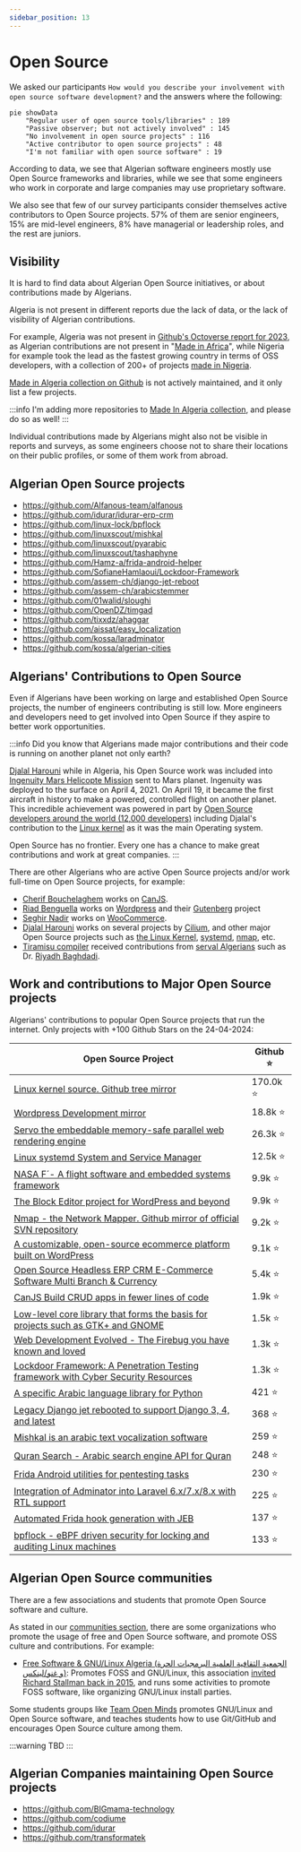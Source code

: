 ```yaml
---
sidebar_position: 13
---
```


# Open Source

We asked our participants `How would you describe your involvement with open source software development?` and the answers where the following:

```mermaid
pie showData
    "Regular user of open source tools/libraries" : 189
    "Passive observer; but not actively involved" : 145
    "No involvement in open source projects" : 116
    "Active contributor to open source projects" : 48
    "I'm not familiar with open source software" : 19
```

According to data, we see that Algerian software engineers mostly use Open Source frameworks and libraries, while we see that some engineers who work in corporate and large companies may use proprietary software.

We also see that few of our survey participants consider themselves active contributors to Open Source projects. 57% of them are senior engineers, 15% are mid-level engineers, 8% have managerial or leadership roles, and the rest are juniors.

## Visibility

It is hard to find data about Algerian Open Source initiatives, or about contributions made by Algerians.

Algeria is not present in different reports due the lack of data, or the lack of visibility of Algerian contributions.

For example, Algeria was not present in [Github's Octoverse report for 2023](https://github.blog/2023-11-08-the-state-of-open-source-and-ai/#fastest-growing-developer-communities-in-africa), as Algerian contributions are not present in "[Made in Africa](https://github.com/collections/made-in-africa)", while Nigeria for example took the lead as the fastest growing country in terms of OSS developers, with a collection of 200+ of projects [made in Nigeria](https://github.com/acekyd/made-in-nigeria).

[Made in Algeria collection on Github](https://github.com/collections/made-in-algeria) is not actively maintained, and it only list a few projects.

:::info
I'm adding more repositories to [Made In Algeria collection](https://github.com/github/explore/pull/4285), and please do so as well!
:::

Individual contributions made by Algerians might also not be visible in reports and surveys, as some engineers choose not to share their locations on their public profiles, or some of them work from abroad.

## Algerian Open Source projects

- https://github.com/Alfanous-team/alfanous
- https://github.com/idurar/idurar-erp-crm
- https://github.com/linux-lock/bpflock
- https://github.com/linuxscout/mishkal
- https://github.com/linuxscout/pyarabic
- https://github.com/linuxscout/tashaphyne
- https://github.com/Hamz-a/frida-android-helper
- https://github.com/SofianeHamlaoui/Lockdoor-Framework
- https://github.com/assem-ch/django-jet-reboot
- https://github.com/assem-ch/arabicstemmer
- https://github.com/01walid/sloughi
- https://github.com/OpenDZ/timgad
- https://github.com/tixxdz/ahaggar
- https://github.com/aissat/easy_localization
- https://github.com/kossa/laradminator
- https://github.com/kossa/algerian-cities

## Algerians' Contributions to Open Source

Even if Algerians have been working on large and established Open Source projects, the number of engineers
contributing is still low. More engineers and developers need to get involved into Open Source if they aspire to
better work opportunities.

:::info
Did you know that Algerians made major contributions and their code is running on another planet not only earth?

[Djalal Harouni](https://github.com/tixxdz) while in Algeria, his Open Source work was included into [Ingenuity Mars Helicopte Mission](https://www.jpl.nasa.gov/missions/ingenuity)
sent to Mars planet. Ingenuity was deployed to the surface on April 4, 2021. On April 19, it became the first aircraft in history to make a powered, controlled flight on another
planet.
This incredible achievement was powered in part by [Open Source developers around the world (12,000 developers)](https://github.blog/2021-04-19-open-source-goes-to-mars/)
including Djalal's contribution to the [Linux kernel](https://github.com/torvalds/linux) as it was the main Operating system.

Open Source has no frontier. Every one has a chance to make great contributions and work at great companies.
:::

There are other Algerians who are active Open Source projects and/or work full-time on Open Source projects, for example:

- [Cherif Bouchelaghem](https://github.com/cherifGsoul) works on [CanJS](https://github.com/canjs).
- [Riad Benguella](https://github.com/youknowriad) works on [Wordpress](https://github.com/wordpress) and their [Gutenberg](https://github.com/WordPress/gutenberg) project
- [Seghir Nadir](https://github.com/senadir) works on  [WooCommerce](https://github.com/woocommerce/woocommerce).
- [Djalal Harouni](https://github.com/tixxdz) works on several projects by [Cilium](https://github.com/cilium), and other major Open Source projects such as [the Linux Kernel](https://github.com/torvalds/linux), [systemd](https://github.com/systemd/systemd), [nmap](https://nmap.org/), etc.
- [Tiramisu compiler](https://github.com/Tiramisu-Compiler/tiramisu) received contributions from [serval Algerians](https://github.com/Tiramisu-Compiler/tiramisu/blob/master/CONTRIBUTORS) such as Dr. [Riyadh Baghdadi](https://github.com/rbaghdadi).

## Work and contributions to Major Open Source projects

Algerians' contributions to popular Open Source projects that run the internet. Only projects with +100 Github Stars on the 24-04-2024:

| Open Source Project                                                                                                                        | Github   ⭐ |
| ------------------------------------------------------------------------------------------------------------------------------------------ | ---------- |
| [Linux kernel source. Github tree mirror](https://github.com/torvalds/linux)                                                               | 170.0k   ⭐ |
| [Wordpress Development mirror](https://github.com/WordPress/WordPress)                                                                     | 18.8k   ⭐  |
| [Servo  the embeddable memory-safe parallel web rendering engine](https://github.com/servo/servo)                                          | 26.3k   ⭐  |
| [Linux systemd System and Service Manager](https://github.com/systemd/systemd)                                                             | 12.5k   ⭐  |
| [NASA F´- A flight software and embedded systems framework](https://github.com/nasa/fprime)                                                | 9.9k   ⭐   |
| [The Block Editor project for WordPress and beyond](https://github.com/WordPress/gutenberg)                                                | 9.9k   ⭐   |
| [Nmap - the Network Mapper. Github mirror of official SVN repository](https://github.com/nmap/nmap)                                        | 9.2k   ⭐   |
| [A customizable, open-source ecommerce platform built on WordPress](https://github.com/woocommerce/woocommerce)                            | 9.1k   ⭐   |
| [Open Source Headless ERP CRM E-Commerce Software Multi Branch & Currency](https://github.com/idurar/idurar-erp-crm)                       | 5.4k   ⭐   |
| [CanJS Build CRUD apps in fewer lines of code](https://github.com/canjs/canjs)                                                             | 1.9k   ⭐   |
| [Low-level core library that forms the basis for projects such as GTK+ and GNOME](https://github.com/GNOME/glib)                           | 1.5k   ⭐   |
| [Web Development Evolved - The Firebug you have known and loved](https://github.com/firebug/firebug)                                       | 1.3k   ⭐   |
| [Lockdoor Framework: A Penetration Testing framework with Cyber Security Resources](https://github.com/SofianeHamlaoui/Lockdoor-Framework) | 1.3k   ⭐   |
| [A specific Arabic language library for Python](https://github.com/linuxscout/pyarabic)                                                    | 421   ⭐    |
| [Legacy Django jet rebooted to support Django 3, 4, and latest](https://github.com/assem-ch/django-jet-reboot)                             | 368   ⭐    |
| [Mishkal is an arabic text vocalization software](https://github.com/linuxscout/mishkal)                                                   | 259   ⭐    |
| [Quran Search - Arabic search engine API for Quran](https://github.com/Alfanous-team/alfanous)                                             | 248   ⭐    |
| [Frida Android utilities for pentesting tasks](https://github.com/Hamz-a/frida-android-helper)                                             | 230   ⭐    |
| [Integration of Adminator into Laravel 6.x/7.x/8.x with RTL support](https://github.com/kossa/laradminator)                                | 225   ⭐    |
| [Automated Frida hook generation with JEB ](https://github.com/Hamz-a/jeb2frida)                                                           | 137   ⭐    |
| [bpflock - eBPF driven security for locking and auditing Linux machines](https://github.com/linux-lock/bpflock)                            | 133   ⭐    |


## Algerian Open Source communities

There are a few associations and students that promote Open Source software and culture.

As stated in our [communities section](/docs/insights/communities.md), there are some organizations who promote the usage of free and Open Source software, and promote OSS culture and contributions. For example:

- [Free Software & GNU/Linux Algeria (الجمعية الثقافية العلمية البرمجيات الحرة و غنو/لينكس)](https://www.facebook.com/fsgla): Promotes FOSS and GNU/Linux, this association [invited Richard Stallman back in 2015](https://www.fsf.org/events/rms-20150205-djelfa), and runs some activities to promote FOSS software, like organizing GNU/Linux install parties.

Some students groups like [Team Open Minds](https://github.com/open-minds/) promotes GNU/Linux and Open Source software, and teaches students how to use Git/GitHub and encourages Open Source culture among them.

:::warning
TBD
:::


## Algerian Companies maintaining Open Source projects

- https://github.com/BIGmama-technology
- https://github.com/codiume
- https://github.com/idurar
- https://github.com/transformatek